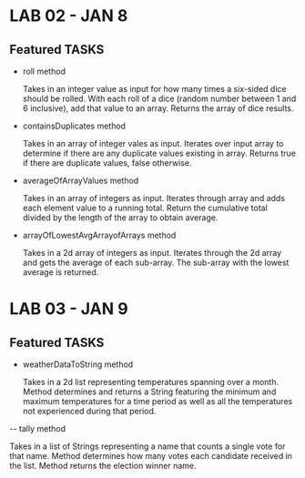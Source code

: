 # LAB 02 - JAN 8

## Featured TASKS
- roll method

  Takes in an integer value as input for how many times a six-sided dice should be rolled.  With each roll of a dice (random number between 1 and 6 inclusive), add that value to an array.  Returns the array of dice results.
  
- containsDuplicates method
  
  Takes in an array of integer vales as input.  Iterates over input array to determine if there are any duplicate values existing in array.  Returns true if there are duplicate values, false otherwise.
 
- averageOfArrayValues method

  Takes in an array of integers as input.  Iterates through array and adds each element value to a running total.  Return the cumulative total divided by the length of the array to obtain average.
  
- arrayOfLowestAvgArrayofArrays method

  Takes in a 2d array of integers as input.  Iterates through the 2d array and gets the average of each sub-array.  The sub-array with the lowest average is returned.

# LAB 03 - JAN 9

## Featured TASKS

- weatherDataToString method
  
  Takes in a 2d list representing temperatures spanning over a month.  Method determines and returns a String featuring the minimum and maximum temperatures for a time period as well as all the temperatures not experienced during that period.
  
-- tally method
  
  Takes in a list of Strings representing a name that counts a single vote for that name.  Method determines how many votes each candidate received in the list.  Method returns the election winner name.
